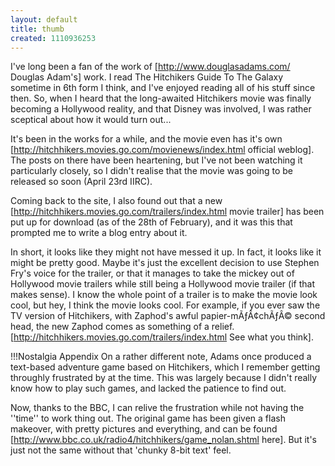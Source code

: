 ```yaml
---
layout: default
title: thumb
created: 1110936253
---
```

I've long been a fan of the work of [http://www.douglasadams.com/ Douglas Adam's] work.  I read The Hitchikers Guide To The Galaxy sometime in 6th form I think, and I've enjoyed reading all of his stuff since then.  So, when I heard that the long-awaited Hitchikers movie was finally becoming a Hollywood reality, and that Disney was involved, I was rather sceptical about how it would turn out...
<!--break-->
It's been in the works for a while, and the movie even has it's own [http://hitchhikers.movies.go.com/movienews/index.html official weblog].  The posts on there have been heartening, but I've not been watching it particularly closely, so I didn't realise that the movie was going to be released so soon (April 23rd IIRC).

Coming back to the site, I also found out that a new [http://hitchhikers.movies.go.com/trailers/index.html movie trailer] has been put up for download (as of the 28th of February), and it was this that prompted me to write a blog entry about it.

In short, it looks like they might not have messed it up.  In fact, it looks like it might be pretty good.  Maybe it's just the excellent decision to use Stephen Fry's voice for the trailer, or that it manages to take the mickey out of Hollywood movie trailers while still being a Hollywood movie trailer (if that makes sense).  I know the whole point of a trailer is to make the movie look cool, but hey, I think the movie looks cool.  For example, if you ever saw the TV version of Hitchikers, with Zaphod's awful papier-mÃƒÂ¢chÃƒÂ© second head, the new Zaphod comes as something of a relief.
[http://hitchhikers.movies.go.com/trailers/index.html See what you think].

!!!Nostalgia Appendix
On a rather different note, Adams once produced a text-based adventure game based on Hitchikers, which I remember getting throughly frustrated by at the time.  This was largely because I didn't really know how to play such games, and lacked the patience to find out.

Now, thanks to the BBC, I can relive the frustration while not having the ''time'' to work thing out.  The original game has been given a flash makeover, with pretty pictures and everything, and can be found  [http://www.bbc.co.uk/radio4/hitchhikers/game_nolan.shtml here].  But it's just not the same without that 'chunky 8-bit text' feel.
